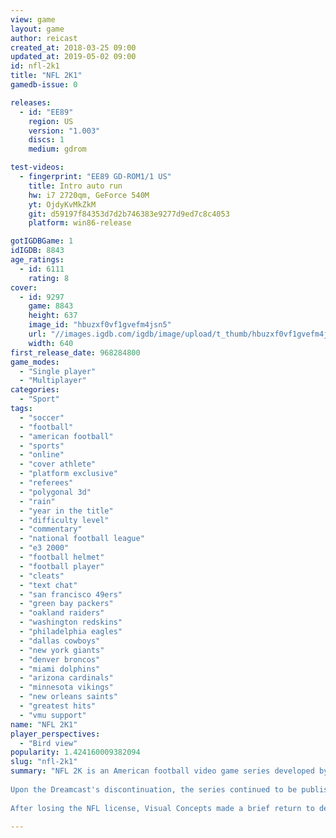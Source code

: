 ```yaml
---
view: game
layout: game
author: reicast
created_at: 2018-03-25 09:00
updated_at: 2019-05-02 09:00
id: nfl-2k1
title: "NFL 2K1"
gamedb-issue: 0

releases:
  - id: "EE89"
    region: US
    version: "1.003"
    discs: 1
    medium: gdrom

test-videos:
  - fingerprint: "EE89 GD-ROM1/1 US"
    title: Intro auto run
    hw: i7 2720qm, GeForce 540M
    yt: OjdyKvMkZkM
    git: d59197f84353d7d2b746383e9277d9ed7c8c4053
    platform: win86-release

gotIGDBGame: 1
idIGDB: 8843
age_ratings:
  - id: 6111
    rating: 8
cover:
  - id: 9297
    game: 8843
    height: 637
    image_id: "hbuzxf0vf1gvefm4jsn5"
    url: "//images.igdb.com/igdb/image/upload/t_thumb/hbuzxf0vf1gvefm4jsn5.jpg"
    width: 640
first_release_date: 968284800
game_modes:
  - "Single player"
  - "Multiplayer"
categories:
  - "Sport"
tags:
  - "soccer"
  - "football"
  - "american football"
  - "sports"
  - "online"
  - "cover athlete"
  - "platform exclusive"
  - "referees"
  - "polygonal 3d"
  - "rain"
  - "year in the title"
  - "difficulty level"
  - "commentary"
  - "national football league"
  - "e3 2000"
  - "football helmet"
  - "football player"
  - "cleats"
  - "text chat"
  - "san francisco 49ers"
  - "green bay packers"
  - "oakland raiders"
  - "washington redskins"
  - "philadelphia eagles"
  - "dallas cowboys"
  - "new york giants"
  - "denver broncos"
  - "miami dolphins"
  - "arizona cardinals"
  - "minnesota vikings"
  - "new orleans saints"
  - "greatest hits"
  - "vmu support"
name: "NFL 2K1"
player_perspectives:
  - "Bird view"
popularity: 1.424160009382094
slug: "nfl-2k1"
summary: "NFL 2K is an American football video game series developed by Visual Concepts and published by Sega.[1] Based on the National Football League, the series was originally exclusive to Sega's Dreamcast video game console. As the foremost &quote;2K&quote; title, it marked the beginning of a running athletics series that eventually led to the spinning off of 2K's sports publishing business under the name of 2K Sports. 
 
Upon the Dreamcast's discontinuation, the series continued to be published for other sixth generation game systems and became the chief competitor of EA Sports's Madden NFL series. However, after the competitively priced NFL 2K5 significantly reduced sales of that year's Madden release, EA signed an exclusivity deal with the NFL that made Madden NFL the only series allowed to use NFL team and player names. 
 
After losing the NFL license, Visual Concepts made a brief return to developing football games with the release of All-Pro Football 2K8, which featured former NFL players."

---
```

